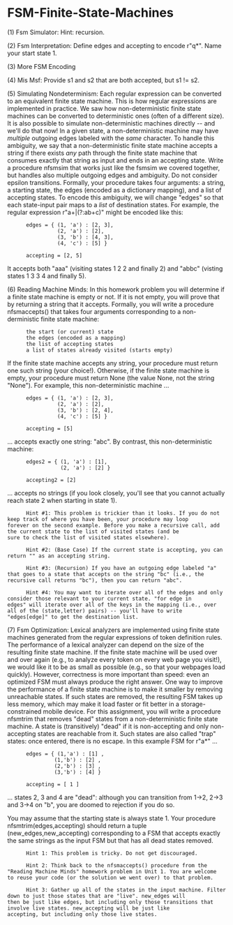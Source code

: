 # FSM-Finite-State-Machines

(1) Fsm Simulator:  Hint: recursion.

(2) Fsm Interpretation:  Define edges and accepting to encode r"q*". Name your start state 1.

(3) More FSM Encoding

(4) Mis Msf:  Provide s1 and s2 that are both accepted, but s1 != s2.

(5) Simulating Nondeterminism:  Each regular expression can be converted to an equivalent finite state machine. This is how regular expressions are implemented in practice. We saw how non-deterministic finite state machines can be converted to deterministic ones (often of a different size). It is also possible to simulate non-deterministic machines directly -- and we'll do that now! In a given state, a non-deterministic machine may have *multiple* outgoing edges labeled with the *same* character. To handle this ambiguity, we say that a non-deterministic finite state machine accepts a string if there exists *any* path through the finite state machine that consumes exactly that string as input and ends in an accepting state. Write a procedure nfsmsim that works just like the fsmsim we covered together, but handles also multiple outgoing edges and ambiguity. Do not consider epsilon transitions. Formally, your procedure takes four arguments: a string, a starting state, the edges (encoded as a dictionary mapping), and a list of accepting states. To encode this ambiguity, we will change "edges" so that each state-input pair maps to a *list* of destination states. For example, the regular expression r"a+|(?:ab+c)" might be encoded like  this:

          edges = { (1, 'a') : [2, 3],
                    (2, 'a') : [2],
                    (3, 'b') : [4, 3],
                    (4, 'c') : [5] }
          
          accepting = [2, 5] 

It accepts both "aaa" (visiting states 1 2 2 and finally 2) and "abbc" (visting states 1 3 3 4 and finally 5). 
 
(6) Reading Machine Minds:  In this homework problem you will determine if a finite state machine is empty or not. If it is not empty, you will prove that by returning a string that it accepts. Formally, you will write a procedure nfsmaccepts() that takes four arguments corresponding to a non-derministic finite state machine:
 
          the start (or current) state
          the edges (encoded as a mapping)
          the list of accepting states
          a list of states already visited (starts empty) 

If the finite state machine accepts any string, your procedure must return one such string (your choice!). Otherwise, if the finite state machine is empty, your procedure must return None (the value None, not the string "None"). For example, this non-deterministic machine ...

          edges = { (1, 'a') : [2, 3],
                    (2, 'a') : [2],
                    (3, 'b') : [2, 4],
                    (4, 'c') : [5] }
          
          accepting = [5] 
          
... accepts exactly one string: "abc". By contrast, this non-deterministic machine: 

          edges2 = { (1, 'a') : [1],
                     (2, 'a') : [2] }
                     
          accepting2 = [2] 
          
... accepts no strings (if you look closely, you'll see that you cannot actually reach state 2 when starting in state 1). 

          Hint #1: This problem is trickier than it looks. If you do not keep track of where you have been, your procedure may loop               forever on the second example. Before you make a recursive call, add the current state to the list of visited states (and be             sure to check the list of visited states elsewhere). 

          Hint #2: (Base Case) If the current state is accepting, you can return "" as an accepting string.  

          Hint #3: (Recursion) If you have an outgoing edge labeled "a" that goes to a state that accepts on the string "bc" (i.e., the           recursive call returns "bc"), then you can return "abc". 

          Hint #4: You may want to iterate over all of the edges and only consider those relevant to your current state. "for edge in             edges" will iterate over all of the keys in the mapping (i.e., over all of the (state,letter) pairs) -- you'll have to write             "edges[edge]" to get the destination list. 

(7) Fsm Optimization:  Lexical analyzers are implemented using finite state machines generated from the regular expressions of token definition rules. The performance of a lexical analyzer can depend on the size of the resulting finite state machine. If the finite state machine will be used over and over again (e.g., to analyze every token on every web page you visit!), we would like it to be as small as possible (e.g., so that your webpages load quickly). However, correctness is more important than speed: even an optimized FSM must always produce the right answer. One way to improve the performance of a finite state machine is to make it smaller by removing unreachable states. If such states are removed, the resulting FSM takes up less memory, which may make it load faster or fit better in a storage-constrained mobile device. For this assignment, you will write a procedure nfsmtrim that removes "dead" states from a non-deterministic finite state machine. A state is (transitively) "dead" if it is non-accepting and only non-accepting states are reachable from it. Such states are also called "trap" states: once entered, there is no escape. In this example FSM for r"a*" ...

          edges = { (1,'a') : [1] ,
                   (1,'b') : [2] ,
                   (2,'b') : [3] ,
                   (3,'b') : [4] } 

          accepting = [ 1 ] 

... states 2, 3 and 4 are "dead": although you can transition from 1->2, 2->3 and 3->4 on "b", you are doomed to rejection if you do so. 

You may assume that the starting state is always state 1. Your procedure nfsmtrim(edges,accepting) should return a tuple (new_edges,new_accepting) corresponding to a FSM that accepts exactly the same strings as the input FSM but that has all dead states removed. 

          Hint 1: This problem is tricky. Do not get discouraged. 

          Hint 2: Think back to the nfsmaccepts() procedure from the "Reading Machine Minds" homework problem in Unit 1. You are welcome           to reuse your code (or the solution we went over) to that problem. 

          Hint 3: Gather up all of the states in the input machine. Filter down to just those states that are "live". new_edges will               then be just like edges, but including only those transitions that involve live states. new_accepting will be just like                 accepting, but including only those live states.
